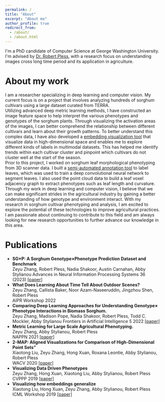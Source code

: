 ```yaml
---
permalink: /
title: "About"
excerpt: "About me"
author_profile: true
redirect_from: 
  - /about/
  - /about.html
---
```


I'm a PhD candidate of Computer Science at George Washington University. I'm advised by [Dr. Robert Pless](https://www2.seas.gwu.edu/~pless/), with a research focus on understanding images cross long time period and its application in agriculture.  

About my work
======
I am a researcher specializing in deep learning and computer vision. My current focus is on a project that involves analyzing hundreds of sorghum cultivars using a large dataset curated from TERRA.  
Utilizing advanced deep metric learning methods, I have constructed an image feature space to help interpret the various phenotypes and genotypes of the sorghum plants. Through visualizing the activation areas of the images, I can better comprehend the relationship between different cultivars and learn about their growth patterns. To better understand this complex data, I have also developed a [embedding visualization tool](https://github.com/zhzyx/embedding-visualization) that visualize data in high-dimensional space and enables me to explore different kinds of labels in multimodal datasets. This has helped me identify trends within each cultivar cluster and pinpoint which cultivars do not cluster well at the start of the season.  
Prior to this project, I worked on sorghum leaf morphological phenotyping from 3D scanner data. I built a [semi-automated annotation tool](https://github.com/zhzyx/sorghum-annotator) to label leaves, which was used to train a deep convolutional neural network to segment leaves. I also used the point cloud data to build a leaf voxel adjacency graph to extract phenotypes such as leaf length and curvature.  
Through my work in deep learning and computer vision, I believe that we can make significant strides in the agricultural industry by gaining a better understanding of how genotype and environment interact. With my research in sorghum cultivar phenotyping and analysis, I am excited to explore the potential of these technologies to improve agricultural practices. I am passionate about continuing to contribute to this field and am always looking for new research opportunities to further advance our knowledge in this area.


Publications
======
- **SG×P: A Sorghum Genotype×Phenotype Prediction Dataset and Benchmark**   
Zeyu Zhang, Robert Pless, Nadia Shakoor, Austin Carnahan, Abby Stylianou
Advances in Neural Information Processing Systems 36 (2023) [[paper]](https://proceedings.neurips.cc/paper_files/paper/2023/file/39d02e8e23bafadd7cd405f2281bc05c-Paper-Datasets_and_Benchmarks.pdf)
- **What Does Learning About Time Tell About Outdoor Scenes?**   
Zeyu Zhang, Callista Baker, Noor Azam-Naseeruddin, Jingzhou Shen, Robert Pless  
AIPR Workshop 2022
- **Comparing Deep Learning Approaches for Understanding Genotype× Phenotype Interactions in Biomass Sorghum.**   
Zeyu Zhang, Madison Pope, Nadia Shakoor, Robert Pless, Todd C. Mockler, Abby Stylianou
Frontiers in Artificial Intelligence 5 2022 [[paper]](https://www.ncbi.nlm.nih.gov/pmc/articles/PMC9289439/pdf/frai-05-872858.pdf)
- **Metric Learning for Large Scale Agricultural Phenotyping.**   
Zeyu Zhang, Abby Stylianou, Robert Pless   
NAPPN 2021 [[paper]](https://www.essoar.org/doi/10.1002/essoar.10508292.1)
- **2-MAP: Aligned Visualizations for Comparison of High-Dimensional Point Sets”**   
Xiaotong Liu, Zeyu Zhang, Hong Xuan, Roxana Leontie, Abby Stylianou, Robert Pless   
WACV 2020 [[paper]](https://openaccess.thecvf.com/content_WACV_2020/papers/Liu_2-MAP_Aligned_Visualizations_for_Comparison_of_High-Dimensional_Point_Sets_WACV_2020_paper.pdf)
- **Visualizing Data Driven Phenotypes**   
Zeyu Zhang, Hong Xuan, Xiaotong Liu, Abby Stylianou, Robert Pless   
CVPPP 2019 [[paper]](https://www.plant-phenotyping.org/lw_resource/datapool/systemfiles/elements/files/c7538f5c-7552-11e9-b1c5-dead53a91d31/current/document/ZhangCVPPP2019.pdf)
- **Visualizing how embeddings generalize**   
Xiaotong Liu, Hong Xuan, Zeyu Zhang, Abby Stylianou, Robert Pless   
ICML Workshop 2019 [[paper]](https://arxiv.org/pdf/1909.07464.pdf)

